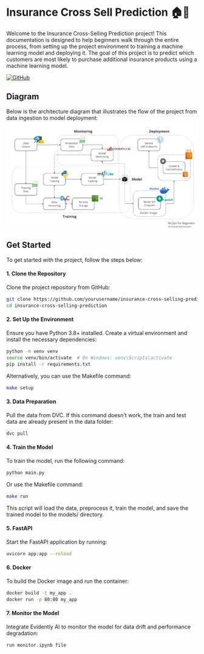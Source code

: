 # Insurance Cross Sell Prediction 🏠🏥

Welcome to the Insurance Cross-Selling Prediction project! This documentation is designed to help beginners walk through the entire process, from setting up the project environment to training a machine learning model and deploying it. The goal of this project is to predict which customers are most likely to purchase additional insurance products using a machine learning model.

[![GitHub](https://img.shields.io/badge/GitHub-code-blue?style=flat&logo=github&logoColor=white&color=red)](https://github.com/prsdm/ml-project) 

<!-- [![Medium](https://img.shields.io/badge/Medium-view_article-green?style=flat&logo=medium&logoColor=white&color=green)](https://medium.com) -->

## Diagram
Below is the architecture diagram that illustrates the flow of the project from data ingestion to model deployment:
![Image](docs/mlops.jpg)

## Get Started
To get started with the project, follow the steps below:

#### 1. Clone the Repository
Clone the project repository from GitHub:

```bash
git clone https://github.com/yourusername/insurance-cross-selling-prediction.git
cd insurance-cross-selling-prediction
```
#### 2. Set Up the Environment
Ensure you have Python 3.8+ installed. Create a virtual environment and install the necessary dependencies:
```bash
python -m venv venv
source venv/bin/activate  # On Windows: venv\Scripts\activate
pip install -r requirements.txt
```
Alternatively, you can use the Makefile command:
```bash
make setup
```
#### 3. Data Preparation
Pull the data from DVC. If this command doesn't work, the train and test data are already present in the data folder:
```bash
dvc pull
```

#### 4. Train the Model
To train the model, run the following command:

```bash
python main.py 
```
Or use the Makefile command:

```bash
make run
```
This script will load the data, preprocess it, train the model, and save the trained model to the models/ directory.

#### 5. FastAPI
Start the FastAPI application by running:

```bash
uvicorn app:app --reload
```

#### 6. Docker
To build the Docker image and run the container:

```bash
docker build -t my_app .
docker run -p 80:80 my_app
```
#### 7. Monitor the Model
Integrate Evidently AI to monitor the model for data drift and performance degradation:

```bash
run monitor.ipynb file
```

